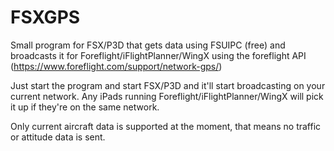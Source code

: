 # FSXGPS
Small program for FSX/P3D that gets data using FSUIPC (free) and broadcasts it for Foreflight/iFlightPlanner/WingX using the foreflight API (https://www.foreflight.com/support/network-gps/)

Just start the program and start FSX/P3D and it'll start broadcasting on your current network. Any iPads running Foreflight/iFlightPlanner/WingX will pick it up if they're on the same network.

Only current aircraft data is supported at the moment, that means no traffic or attitude data is sent.

